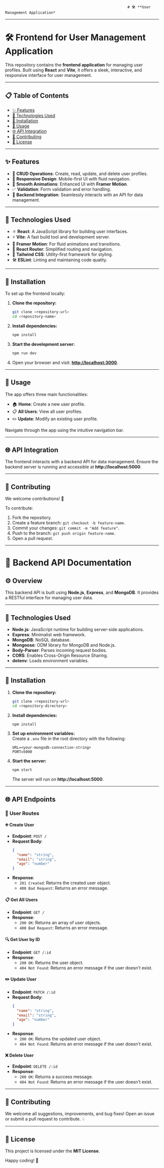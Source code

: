                                                             # 🛠️ **User Management Application*
---

# 🛠️ **Frontend for User Management Application**  
This repository contains the **frontend application** for managing user profiles. Built using **React** and **Vite**, it offers a sleek, interactive, and responsive interface for user management.

---

## 📋 **Table of Contents**  
- [✨ Features](#-features)  
- [🔧 Technologies Used](#-technologies-used)  
- [🚀 Installation](#-installation)  
- [📖 Usage](#-usage)  
- [🌐 API Integration](#-api-integration)  
- [🤝 Contributing](#-contributing)  
- [📜 License](#-license)  

---

## ✨ **Features**  
- 📝 **CRUD Operations**: Create, read, update, and delete user profiles.  
- 📱 **Responsive Design**: Mobile-first UI with fluid navigation.  
- 🎨 **Smooth Animations**: Enhanced UI with **Framer Motion**.  
- ✅ **Validation**: Form validation and error handling.  
- 🔗 **Backend Integration**: Seamlessly interacts with an API for data management.  

---

## 🔧 **Technologies Used**  
- ⚛️ **React**: A JavaScript library for building user interfaces.  
- ⚡ **Vite**: A fast build tool and development server.  
- 🌈 **Framer Motion**: For fluid animations and transitions.  
- 🚦 **React Router**: Simplified routing and navigation.  
- 💎 **Tailwind CSS**: Utility-first framework for styling.  
- 🛠️ **ESLint**: Linting and maintaining code quality.  

---

## 🚀 **Installation**  
To set up the frontend locally:  

1. **Clone the repository:**  
   ```bash
   git clone <repository-url>
   cd <repository-name>
   ```  

2. **Install dependencies:**  
   ```bash
   npm install
   ```  

3. **Start the development server:**  
   ```bash
   npm run dev
   ```  

4. Open your browser and visit: **[http://localhost:3000](http://localhost:3000)**.

---

## 📖 **Usage**  
The app offers three main functionalities:  

- 🏠 **Home**: Create a new user profile.  
- 📋 **All Users**: View all user profiles.  
- ✏️ **Update**: Modify an existing user profile.  

Navigate through the app using the intuitive navigation bar.

---

## 🌐 **API Integration**  
The frontend interacts with a backend API for data management. Ensure the backend server is running and accessible at **http://localhost:5000**.  

---

## 🤝 **Contributing**  
We welcome contributions! 🎉  

To contribute:  
1. Fork the repository.  
2. Create a feature branch: `git checkout -b feature-name`.  
3. Commit your changes: `git commit -m "Add feature"`.  
4. Push to the branch: `git push origin feature-name`.  
5. Open a pull request.  

---

# 🌟 **Backend API Documentation**  

## ⚙️ **Overview**  
This backend API is built using **Node.js**, **Express**, and **MongoDB**. It provides a RESTful interface for managing user data.

---

## 🔧 **Technologies Used**  
- **Node.js**: JavaScript runtime for building server-side applications.  
- **Express**: Minimalist web framework.  
- **MongoDB**: NoSQL database.  
- **Mongoose**: ODM library for MongoDB and Node.js.  
- **Body-Parser**: Parses incoming request bodies.  
- **CORS**: Enables Cross-Origin Resource Sharing.  
- **dotenv**: Loads environment variables.  

---

## 🚀 **Installation**  
1. **Clone the repository:**  
   ```bash
   git clone <repository-url>
   cd <repository-directory>
   ```  

2. **Install dependencies:**  
   ```bash
   npm install
   ```  

3. **Set up environment variables:**  
   Create a `.env` file in the root directory with the following:  
   ```env
   URL=<your-mongodb-connection-string>
   PORT=5000
   ```  

4. **Start the server:**  
   ```bash
   npm start
   ```  
   The server will run on **http://localhost:5000**.

---

## 🌐 **API Endpoints**  

### 📝 **User Routes**  

#### ➕ Create User  
- **Endpoint**: `POST /`  
- **Request Body**:  
   ```json
   {
     "name": "string",
     "email": "string",
     "age": "number"
   }
   ```  
- **Response**:  
   - `201 Created`: Returns the created user object.  
   - `400 Bad Request`: Returns an error message.

#### 📋 Get All Users  
- **Endpoint**: `GET /`  
- **Response**:  
   - `200 OK`: Returns an array of user objects.  
   - `400 Bad Request`: Returns an error message.

#### 🔍 Get User by ID  
- **Endpoint**: `GET /:id`  
- **Response**:  
   - `200 OK`: Returns the user object.  
   - `404 Not Found`: Returns an error message if the user doesn't exist.

#### ✏️ Update User  
- **Endpoint**: `PATCH /:id`  
- **Request Body**:  
   ```json
   {
     "name": "string",
     "email": "string",
     "age": "number"
   }
   ```  
- **Response**:  
   - `200 OK`: Returns the updated user object.  
   - `404 Not Found`: Returns an error message if the user doesn't exist.

#### ❌ Delete User  
- **Endpoint**: `DELETE /:id`  
- **Response**:  
   - `200 OK`: Returns a success message.  
   - `404 Not Found`: Returns an error message if the user doesn't exist.

---

## 🤝 **Contributing**  
We welcome all suggestions, improvements, and bug fixes! Open an issue or submit a pull request to contribute. 💡  

---  

## 📜 **License**  
This project is licensed under the **MIT License**.  

Happy coding! 🚀
